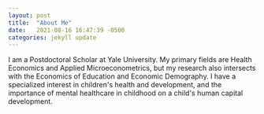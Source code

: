 ```yaml
---
layout: post
title:  "About Me"
date:   2021-08-16 16:47:39 -0500
categories: jekyll update
---
```

I am a Postdoctoral Scholar at Yale University. My primary fields are Health Economics and Applied Microeconometrics, but my research also intersects with the Economics of Education and Economic Demography. I have a specialized interest in children's health and development, and the importance of mental healthcare in childhood on a child's human capital development. 
 
